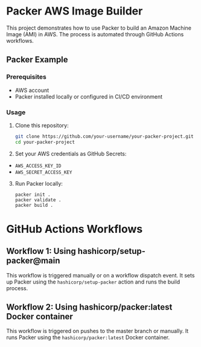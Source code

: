 # Packer AWS Image Builder

This project demonstrates how to use Packer to build an Amazon Machine Image (AMI) in AWS. The process is automated through GitHub Actions workflows.

## Packer Example

### Prerequisites
- AWS account
- Packer installed locally or configured in CI/CD environment

### Usage

1. Clone this repository:

   ```bash
   git clone https://github.com/your-username/your-packer-project.git
   cd your-packer-project
   ```

2. Set your AWS credentials as GitHub Secrets:

- `AWS_ACCESS_KEY_ID`
- `AWS_SECRET_ACCESS_KEY`

3. Run Packer locally:

    ```
    packer init .
    packer validate .
    packer build .
    ```
    
# GitHub Actions Workflows

## Workflow 1: Using hashicorp/setup-packer@main

This workflow is triggered manually or on a workflow dispatch event. It sets up Packer using the `hashicorp/setup-packer` action and runs the build process.

## Workflow 2: Using hashicorp/packer:latest Docker container

This workflow is triggered on pushes to the master branch or manually. It runs Packer using the `hashicorp/packer:latest` Docker container.